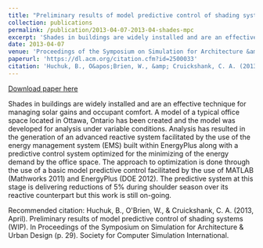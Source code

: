 ```yaml
---
title: "Preliminary results of model predictive control of shading systems (WIP)"
collection: publications
permalink: /publication/2013-04-07-2013-04-shades-mpc
excerpt: 'Shades in buildings are widely installed and are an effective technique for managing solar gains and occupant comfort. A model of a typical office space located in Ottawa, Ontario has been created and the model was developed for analysis under variable conditions. Analysis has resulted in the generation of an advanced reactive system facilitated by the use of the energy management system (EMS) built within EnergyPlus along with a predictive control system optimized for the minimizing of the energy demand by the office space. The approach to optimization is done through the use of a basic model predictive control facilitated by the use of MATLAB (Mathworks 2011) and EnergyPlus (DOE 2012). The predictive system at this stage is delivering reductions of 5% during shoulder season over its reactive counterpart but this work is still on-going.'
date: 2013-04-07
venue: 'Proceedings of the Symposium on Simulation for Architecture &amp; Urban Design'
paperurl: 'https://dl.acm.org/citation.cfm?id=2500033'
citation: 'Huchuk, B., O&apos;Brien, W., &amp; Cruickshank, C. A. (2013, April). Preliminary results of model predictive control of shading systems (WIP). In Proceedings of the Symposium on Simulation for Architecture &amp; Urban Design (p. 29). Society for Computer Simulation International.'
---
```


<a href='https://dl.acm.org/citation.cfm?id=2500033'>Download paper here</a>

Shades in buildings are widely installed and are an effective technique for managing solar gains and occupant comfort. A model of a typical office space located in Ottawa, Ontario has been created and the model was developed for analysis under variable conditions. Analysis has resulted in the generation of an advanced reactive system facilitated by the use of the energy management system (EMS) built within EnergyPlus along with a predictive control system optimized for the minimizing of the energy demand by the office space. The approach to optimization is done through the use of a basic model predictive control facilitated by the use of MATLAB (Mathworks 2011) and EnergyPlus (DOE 2012). The predictive system at this stage is delivering reductions of 5% during shoulder season over its reactive counterpart but this work is still on-going.

Recommended citation: Huchuk, B., O'Brien, W., & Cruickshank, C. A. (2013, April). Preliminary results of model predictive control of shading systems (WIP). In Proceedings of the Symposium on Simulation for Architecture & Urban Design (p. 29). Society for Computer Simulation International.